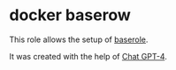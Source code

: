 # docker baserow

This role allows the setup of [baserole](https://baserow.io/).

It was created with the help of [Chat GPT-4](https://chat.openai.com/share/556c2d7f-6b6f-4256-a646-a50529554efc).